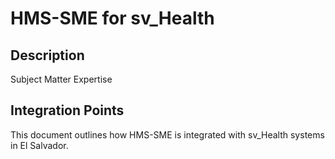 # HMS-SME for sv_Health

## Description

Subject Matter Expertise

## Integration Points

This document outlines how HMS-SME is integrated with sv_Health systems in El Salvador.
